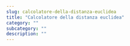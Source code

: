 ```yaml
---
slug: calcolatore-della-distanza-euclidea
title: "Calcolatore della distanza euclidea"
category: ""
subcategory: ""
description: ""
---
```


